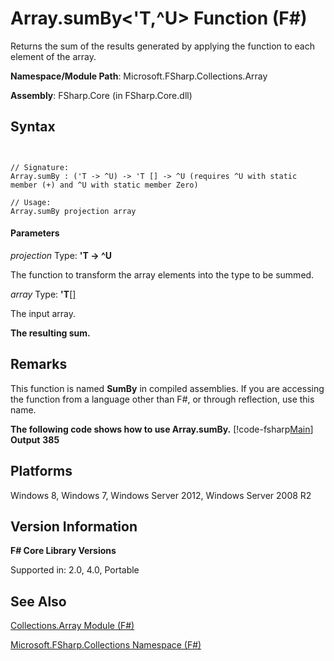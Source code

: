 # Array.sumBy<'T,^U> Function (F#)

Returns the sum of the results generated by applying the function to each element of the array.

**Namespace/Module Path**: Microsoft.FSharp.Collections.Array

**Assembly**: FSharp.Core (in FSharp.Core.dll)


## Syntax


```


// Signature:
Array.sumBy : ('T -> ^U) -> 'T [] -> ^U (requires ^U with static member (+) and ^U with static member Zero)

// Usage:
Array.sumBy projection array

```



#### Parameters
*projection*
Type: **'T -&gt; ^U**


The function to transform the array elements into the type to be summed.


*array*
Type: **'T**[[]](http://msdn.microsoft.com/en-us/library/def20292-9aae-4596-9275-b94e594f8493)


The input array.



**The resulting sum.**
## Remarks
This function is named **SumBy** in compiled assemblies. If you are accessing the function from a language other than F#, or through reflection, use this name.

**The following code shows how to use Array.sumBy.**
[!code-fsharp[Main](snippets/fsarrays/snippet67.fs)]
**Output**
**385**
## Platforms
Windows 8, Windows 7, Windows Server 2012, Windows Server 2008 R2


## Version Information
**F# Core Library Versions**

Supported in: 2.0, 4.0, Portable




## See Also
[Collections.Array Module &#40;F&#35;&#41;](Collections.Array-Module-%28FSharp%29.md)

[Microsoft.FSharp.Collections Namespace &#40;F&#35;&#41;](Microsoft.FSharp.Collections-Namespace-%28FSharp%29.md)

